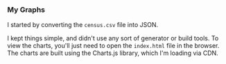 
### My Graphs

I started by converting the `census.csv` file into JSON.

I kept things simple, and didn't use any sort of generator or build tools. To view the charts, you'll just need to open the `index.html` file in the browser. The charts are built using the Charts.js library, which I'm loading via CDN.
